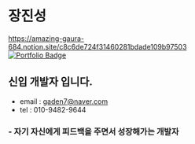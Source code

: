 # 장진성
https://amazing-gaura-684.notion.site/c8c6de724f31460281bdade109b97503</br>
<a href="https://www.notion.so/Geon-Lee-0a2ead807ec24791b5f75a5d0974fca8" rel="nofollow"><img src="https://camo.githubusercontent.com/8b320d88cd68639518cb4d5527c94842e437a2a69d141c1c26bc6db948efe765/68747470733a2f2f696d672e736869656c64732e696f2f62616467652f506f7274666f6c696f2d6666666666663f7374796c653d666c61742d737175617265266c6f676f3d4e6f74696f6e266c6f676f436f6c6f723d626c61636b266c696e6b3d68747470733a2f2f7777772e6e6f74696f6e2e736f2f47656f6e2d4c65652d3061326561643830376563323437393162356637356135643039373466636138" alt="Portfolio Badge" data-canonical-src="https://img.shields.io/badge/Portfolio-ffffff?style=flat-square&amp;logo=Notion&amp;logoColor=black&amp;link=https://www.notion.so/Geon-Lee-0a2ead807ec24791b5f75a5d0974fca8" style="max-width: 100%;"></a>
## 신입 개발자 입니다.
- email : gaden7@naver.com
- tel   : 010-9482-9644

### - 자기 자신에게 피드백을 주면서 성장해가는 개발자



